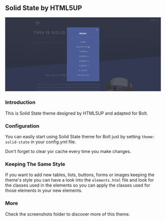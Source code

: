 ## Solid State by HTML5UP

![Preview](screenshots/screenshot2.PNG)

### Introduction

This is Solid State theme designed by HTML5UP and adapted for Bolt.

### Configuration

You can easily start using Solid State theme for Bolt just by setting `theme: solid-state` in your config.yml file.

Don't forget to clear yor cache every time you make changes.

### Keeping The Same Style

If you want to add new tables, lists, buttons, forms or images keeping the theme's style you can have a look into the `elements.html` file and look for the classes used in the elements so you can apply the classes used for those elements in your new elements.

### More

Check the screenshots folder to discover more of this theme.
